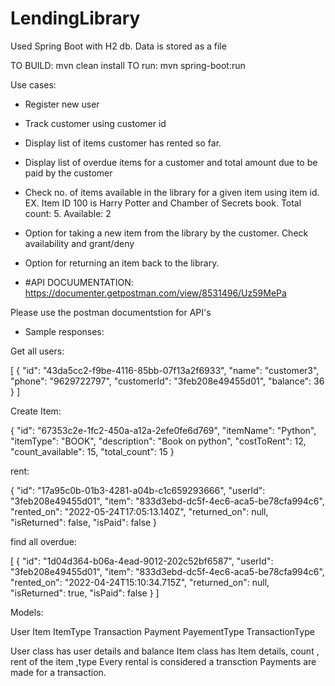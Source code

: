 # LendingLibrary


Used Spring Boot with H2 db. Data is stored as a file

TO BUILD: mvn clean install
TO run: mvn spring-boot:run

Use cases:

- Register new user
- Track customer using customer id
- Display list of items customer has rented so far.
- Display list of overdue items for a customer and total amount due to be paid by
the customer
- Check no. of items available in the library for a given item using item id. EX.
Item ID 100 is Harry Potter and Chamber of Secrets book. Total count: 5.
Available: 2
- Option for taking a new item from the library by the customer. Check
availability and grant/deny
- Option for returning an item back to the library.




- #API DOCUUMENTATION: https://documenter.getpostman.com/view/8531496/Uz59MePa

Please use the postman documentstion for API's





- Sample responses:

Get all users:


[
    {
        "id": "43da5cc2-f9be-4116-85bb-07f13a2f6933",
        "name": "customer3",
        "phone": "9629722797",
        "customerId": "3feb208e49455d01",
        "balance": 36
    }
]

Create Item:

{
    "id": "67353c2e-1fc2-450a-a12a-2efe0fe6d769",
    "itemName": "Python",
    "itemType": "BOOK",
    "description": "Book on python",
    "costToRent": 12,
    "count_available": 15,
    "total_count": 15
}


rent:

{
    "id": "17a95c0b-01b3-4281-a04b-c1c659293666",
    "userId": "3feb208e49455d01",
    "item": "833d3ebd-dc5f-4ec6-aca5-be78cfa994c6",
    "rented_on": "2022-05-24T17:05:13.140Z",
    "returned_on": null,
    "isReturned": false,
    "isPaid": false
}


find all overdue:

[
    {
        "id": "1d04d364-b06a-4ead-9012-202c52bf6587",
        "userId": "3feb208e49455d01",
        "item": "833d3ebd-dc5f-4ec6-aca5-be78cfa994c6",
        "rented_on": "2022-04-24T15:10:34.715Z",
        "returned_on": null,
        "isReturned": true,
        "isPaid": false
    }
  ]




Models:

User
Item
ItemType
Transaction
Payment
PayementType
TransactionType


User class has user details and balance
Item class has Item details, count , rent of the item ,type
Every rental is considered a transction
Payments are made for a transaction.
